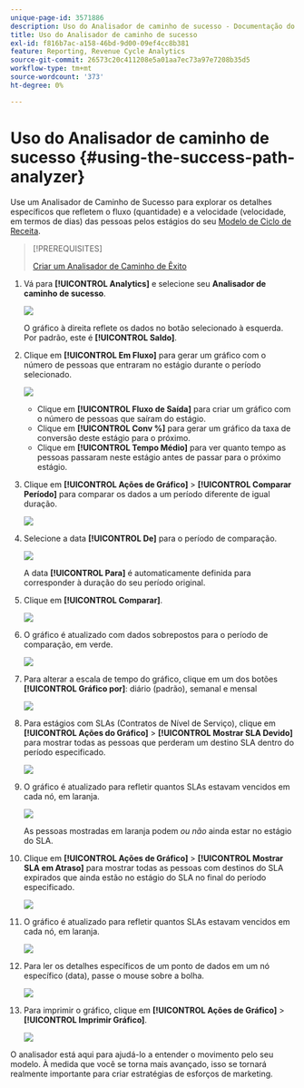 ```yaml
---
unique-page-id: 3571886
description: Uso do Analisador de caminho de sucesso - Documentação do Marketo - Documentação do produto
title: Uso do Analisador de caminho de sucesso
exl-id: f816b7ac-a158-46bd-9d00-09ef4cc8b381
feature: Reporting, Revenue Cycle Analytics
source-git-commit: 26573c20c411208e5a01aa7ec73a97e7208b35d5
workflow-type: tm+mt
source-wordcount: '373'
ht-degree: 0%

---
```


# Uso do Analisador de caminho de sucesso {#using-the-success-path-analyzer}

Use um Analisador de Caminho de Sucesso para explorar os detalhes específicos que refletem o fluxo (quantidade) e a velocidade (velocidade, em termos de dias) das pessoas pelos estágios do seu [Modelo de Ciclo de Receita](/help/marketo/product-docs/reporting/revenue-cycle-analytics/revenue-cycle-models/understanding-revenue-models.md).

>[!PREREQUISITES]
>
>[Criar um Analisador de Caminho de Êxito](/help/marketo/product-docs/reporting/revenue-cycle-analytics/revenue-cycle-models/create-a-success-path-analyzer.md)

1. Vá para **[!UICONTROL Analytics]** e selecione seu **Analisador de caminho de sucesso**.

   ![](assets/image2015-6-12-17-3a23-3a53.png)

   O gráfico à direita reflete os dados no botão selecionado à esquerda. Por padrão, este é **[!UICONTROL Saldo]**.

1. Clique em **[!UICONTROL Em Fluxo]** para gerar um gráfico com o número de pessoas que entraram no estágio durante o período selecionado.

   ![](assets/image2015-6-12-17-3a30-3a52.png)

   * Clique em **[!UICONTROL Fluxo de Saída]** para criar um gráfico com o número de pessoas que saíram do estágio.
   * Clique em **[!UICONTROL Conv %]** para gerar um gráfico da taxa de conversão deste estágio para o próximo.
   * Clique em **[!UICONTROL Tempo Médio]** para ver quanto tempo as pessoas passaram neste estágio antes de passar para o próximo estágio.

1. Clique em **[!UICONTROL Ações de Gráfico]** > **[!UICONTROL Comparar Período]** para comparar os dados a um período diferente de igual duração.

   ![](assets/image2015-6-12-17-3a39-3a15.png)

1. Selecione a data **[!UICONTROL De]** para o período de comparação.

   ![](assets/image2015-6-12-17-3a43-3a49.png)

   A data **[!UICONTROL Para]** é automaticamente definida para corresponder à duração do seu período original.

1. Clique em **[!UICONTROL Comparar]**.

   ![](assets/image2015-6-12-17-3a44-3a8.png)

1. O gráfico é atualizado com dados sobrepostos para o período de comparação, em verde.

   ![](assets/image2015-6-12-17-3a46-3a16.png)

1. Para alterar a escala de tempo do gráfico, clique em um dos botões **[!UICONTROL Gráfico por]**: diário (padrão), semanal e mensal

   ![](assets/image2015-6-12-17-3a46-3a55.png)

1. Para estágios com SLAs (Contratos de Nível de Serviço), clique em **[!UICONTROL Ações do Gráfico]** > **[!UICONTROL Mostrar SLA Devido]** para mostrar todas as pessoas que perderam um destino SLA dentro do período especificado.

   ![](assets/image2015-6-12-17-3a49-3a23.png)

1. O gráfico é atualizado para refletir quantos SLAs estavam vencidos em cada nó, em laranja.

   ![](assets/image2015-6-12-17-3a50-3a16.png)

   As pessoas mostradas em laranja podem *ou não* ainda estar no estágio do SLA.

1. Clique em **[!UICONTROL Ações de Gráfico]** > **[!UICONTROL Mostrar SLA em Atraso]** para mostrar todas as pessoas com destinos do SLA expirados que ainda estão no estágio do SLA no final do período especificado.

   ![](assets/image2015-6-12-17-3a51-3a39.png)

1. O gráfico é atualizado para refletir quantos SLAs estavam vencidos em cada nó, em laranja.

   ![](assets/image2015-6-12-17-3a52-3a17.png)

1. Para ler os detalhes específicos de um ponto de dados em um nó específico (data), passe o mouse sobre a bolha.

   ![](assets/image2015-6-12-17-3a52-3a49.png)

1. Para imprimir o gráfico, clique em **[!UICONTROL Ações de Gráfico]** > **[!UICONTROL Imprimir Gráfico]**.

   ![](assets/image2015-6-12-17-3a53-3a34.png)

O analisador está aqui para ajudá-lo a entender o movimento pelo seu modelo. À medida que você se torna mais avançado, isso se tornará realmente importante para criar estratégias de esforços de marketing.
